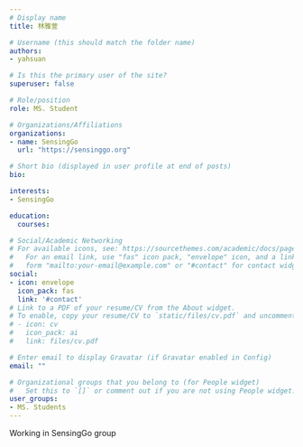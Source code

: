 ```yaml
---
# Display name
title: 林雅萱

# Username (this should match the folder name)
authors:
- yahsuan

# Is this the primary user of the site?
superuser: false

# Role/position
role: MS. Student

# Organizations/Affiliations
organizations:
- name: SensingGo
  url: "https://sensinggo.org"

# Short bio (displayed in user profile at end of posts)
bio:

interests:
- SensingGo

education:
  courses:

# Social/Academic Networking
# For available icons, see: https://sourcethemes.com/academic/docs/page-builder/#icons
#   For an email link, use "fas" icon pack, "envelope" icon, and a link in the
#   form "mailto:your-email@example.com" or "#contact" for contact widget.
social:
- icon: envelope
  icon_pack: fas
  link: '#contact'
# Link to a PDF of your resume/CV from the About widget.
# To enable, copy your resume/CV to `static/files/cv.pdf` and uncomment the lines below.
# - icon: cv
#   icon_pack: ai
#   link: files/cv.pdf

# Enter email to display Gravatar (if Gravatar enabled in Config)
email: ""

# Organizational groups that you belong to (for People widget)
#   Set this to `[]` or comment out if you are not using People widget.
user_groups:
- MS. Students
---
```


  Working in SensingGo group
